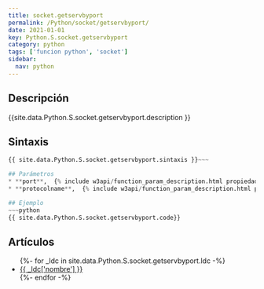 ```yaml
---
title: socket.getservbyport
permalink: /Python/socket/getservbyport/
date: 2021-01-01
key: Python.S.socket.getservbyport
category: python
tags: ['funcion python', 'socket']
sidebar: 
  nav: python
---
```


## Descripción
{{site.data.Python.S.socket.getservbyport.description }}

## Sintaxis
~~~python
{{ site.data.Python.S.socket.getservbyport.sintaxis }}~~~

## Parámetros
* **port**,  {% include w3api/function_param_description.html propiedad=site.data.Python.S.socket.getservbyport valor="port" %}
* **protocolname**,  {% include w3api/function_param_description.html propiedad=site.data.Python.S.socket.getservbyport valor="protocolname" %}

## Ejemplo
~~~python
{{ site.data.Python.S.socket.getservbyport.code}}
~~~

## Artículos
<ul>
{%- for _ldc in site.data.Python.S.socket.getservbyport.ldc -%}
   <li>
       <a href="{{_ldc['url'] }}">{{ _ldc['nombre'] }}</a>
   </li>
{%- endfor -%}
</ul>
